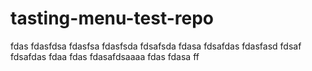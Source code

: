 # tasting-menu-test-repo

fdas
fdasfdsa
fdasfsa
fdasfsda
fdsafsda
fdasa
fdsafdas
fdasfasd
fdsaf
fdsafdas
fdaa
fdas
fdasafdsaaaa
fdas
fdasa
ff

